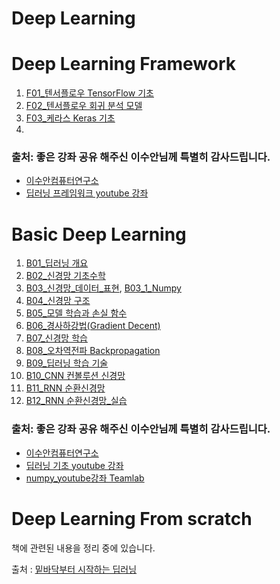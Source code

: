 # Deep Learning


# Deep Learning Framework
1. [F01_텐서플로우 TensorFlow 기초](https://www.youtube.com/watch?v=B961QM47g64&list=PL7ZVZgsnLwEHGS6EId3B_AnRYSCi_35rj&index=1)
2. [F02_텐서플로우 회귀 분석 모델](https://www.youtube.com/watch?v=ZmlqsOidnWw&list=PL7ZVZgsnLwEHGS6EId3B_AnRYSCi_35rj&index=2)
3. [F03_케라스 Keras 기초](https://www.youtube.com/watch?v=mzOpojTpliA&list=PL7ZVZgsnLwEHGS6EId3B_AnRYSCi_35rj&index=3)
4. 

### 출처: 좋은 강좌 공유 해주신 이수안님께 특별히 감사드립니다.
* [이수안컴퓨터연구소](http://suanlab.com/suan.html)
* [딥러닝 프레임워크 youtube 강좌](https://www.youtube.com/watch?v=B961QM47g64&list=PL7ZVZgsnLwEHGS6EId3B_AnRYSCi_35rj)

# Basic Deep Learning

1. [B01_딥러닝 개요](https://www.youtube.com/watch?v=0r_QueHF3Qg&list=PL7ZVZgsnLwEHTS9YdnJw3fYWRqy46cOVB)
2. [B02_신경망 기초수학](https://www.youtube.com/watch?v=RZB6fwX_ixY&list=PL7ZVZgsnLwEHTS9YdnJw3fYWRqy46cOVB&index=2)
3. [B03_신경망_데이터_표현](https://www.youtube.com/watch?v=RZB6fwX_ixY&list=PL7ZVZgsnLwEHTS9YdnJw3fYWRqy46cOVB&index=3),
   [B03_1_Numpy](https://www.youtube.com/watch?v=0uNh9qrFUJE&list=PLBHVuYlKEkULZLnKLzRq1CnNBOBlBTkqp&index=3)
5. [B04_신경망 구조](https://www.youtube.com/watch?v=kHXrjyqyfE4&list=PL7ZVZgsnLwEHTS9YdnJw3fYWRqy46cOVB&index=4)
6. [B05_모델 학습과 손실 함수](https://www.youtube.com/watch?v=9flte5nLbw8&list=PL7ZVZgsnLwEHTS9YdnJw3fYWRqy46cOVB&index=5)
7. [B06_경사하강법(Gradient Decent)](https://www.youtube.com/watch?v=yocALgANi28&list=PL7ZVZgsnLwEHTS9YdnJw3fYWRqy46cOVB&index=6)
8. [B07_신경망 학습](https://www.youtube.com/watch?v=yocALgANi28&list=PL7ZVZgsnLwEHTS9YdnJw3fYWRqy46cOVB&index=7)
9. [B08_오차역전파 Backpropagation](https://www.youtube.com/watch?v=3OLh7bb_53k&list=PL7ZVZgsnLwEHTS9YdnJw3fYWRqy46cOVB&index=8)
10. [B09_딥러닝 학습 기술](https://www.youtube.com/watch?v=3OLh7bb_53k&list=PL7ZVZgsnLwEHTS9YdnJw3fYWRqy46cOVB&index=9)
11. [B10_CNN 컨볼루션 신경망](https://www.youtube.com/watch?v=3OLh7bb_53k&list=PL7ZVZgsnLwEHTS9YdnJw3fYWRqy46cOVB&index=10)
12. [B11_RNN 순환신경망](https://www.youtube.com/watch?v=3OLh7bb_53k&list=PL7ZVZgsnLwEHTS9YdnJw3fYWRqy46cOVB&index=11)
13. [B12_RNN 순환신경망_실습](https://www.youtube.com/watch?v=3OLh7bb_53k&list=PL7ZVZgsnLwEHTS9YdnJw3fYWRqy46cOVB&index=12)

### 출처: 좋은 강좌 공유 해주신 이수안님께 특별히 감사드립니다.
* [이수안컴퓨터연구소](http://suanlab.com/suan.html)
* [딥러닝 기초 youtube 강좌](https://www.youtube.com/watch?v=0r_QueHF3Qg&list=PL7ZVZgsnLwEHTS9YdnJw3fYWRqy46cOVB)
* [numpy_youtube강좌 Teamlab](https://www.youtube.com/playlist?list=PLBHVuYlKEkULZLnKLzRq1CnNBOBlBTkqp)

# Deep Learning From scratch

책에 관련된 내용을 정리 중에 있습니다. 

출처 : [밑바닥부터 시작하는 딥러닝](http://www.yes24.com/Product/Goods/34970929?pid=123487&cosemkid=go14913760296100498&gclid=Cj0KCQjwhr2FBhDbARIsACjwLo3_BlhIPtSbyTfGObDP39euVrzCyNUKzCJJJY1h__O0TOjepmBirPoaAvzDEALw_wcB)
